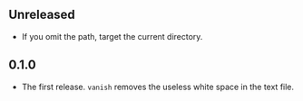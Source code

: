 ## Unreleased

- If you omit the path, target the current directory.

## 0.1.0

- The first release. `vanish` removes the useless white space in the text file.
